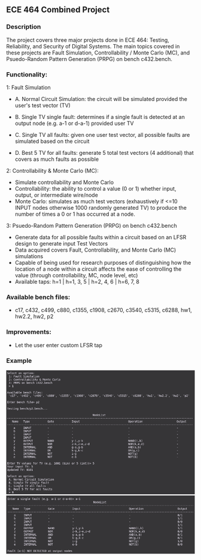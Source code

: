 ## ECE 464 Combined Project

### Description
The project covers three major projects done in ECE 464: Testing, Reliability, and Security of Digital Systems. The main topics covered in these projects are Fault Simulation, Controllability / Monte Carlo (MC), and Psuedo-Random Pattern Generation (PRPG) on bench c432.bench.

### Functionality: 
1: Fault Simulation
- A. Normal Circuit Simulation: the circuit will be simulated provided the user's test vector (TV)

- B. Single TV single fault: determines if a single fault is detected at an output node (e.g. a-1 or d-a-1) provided user TV

- C. Single TV all faults: given one user test vector, all possible faults are simulated based on the circuit

- D. Best 5 TV for all faults: generate 5 total test vectors (4 additional) that covers as much faults as possible

2: Controllability & Monte Carlo (MC): 
- Simulate controllability and Monte Carlo
- Controllability: the ability to control a value (0 or 1) whether input, output, or intermediate wire/node
- Monte Carlo: simulates as much test vectors (exhaustively if <=10 INPUT nodes otherwise 1000 randomly generated TV) to produce the number of times a 0 or 1 has occurred at a node.

3: Psuedo-Random Pattern Generation (PRPG) on bench c432.bench
- Generate data for all possible faults within a circuit based on an LFSR design to generate input Test Vectors 
- Data acquired covers Fault, Controllability, and Monte Carlo (MC) simulations
- Capable of being used for research purposes of distinguishing how the location of a node within a circuit affects the ease of controlling the value (through controllability, MC, node level, etc)
- Available taps: h=1 | h=1, 3, 5 | h=2, 4, 6 | h=6, 7, 8


### Available bench files: 
- c17, c432, c499, c880, c1355, c1908, c2670, c3540, c5315, c6288, hw1, hw2.2, hw2, p2


### Improvements:
- Let the user enter custom LFSR tap 

### Example
![alt text](https://github.com/JimPalomo/Fault-Control-PRPG-Simulation/blob/master/assets/sample-1.png)
![alt text](https://github.com/JimPalomo/Fault-Control-PRPG-Simulation/blob/master/assets/sample-2.png)
